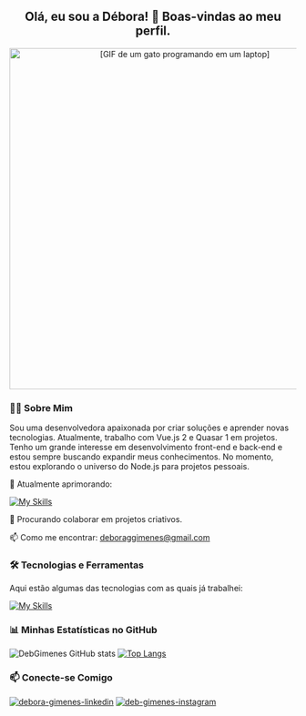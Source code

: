 <h2 align="center"> Olá, eu sou a Débora! 👋 Boas-vindas ao meu perfil. </h2>
<p align="center">
  <img src="https://media4.giphy.com/media/v1.Y2lkPTc5MGI3NjExdDhtcXY2dzJqdzVjbWNxaDN2YTRyaTU4cDJlaDVqdnExaGJnZzl6eSZlcD12MV9pbnRlcm5hbF9naWZfYnlfaWQmY3Q9Zw/lP8ezu4iNVmZYOZn3j/giphy.gif" width="600" alt="[GIF de um gato programando em um laptop]">
</p>

<h3>👩‍💻 Sobre Mim</h3>

<p>Sou uma desenvolvedora apaixonada por criar soluções e aprender novas tecnologias. Atualmente, trabalho com Vue.js 2 e Quasar 1 em projetos. Tenho um grande interesse em desenvolvimento front-end e back-end e estou sempre buscando expandir meus conhecimentos. No momento, estou explorando o universo do Node.js para projetos pessoais.</p>

🌱 Atualmente aprimorando:

[![My Skills](https://skillicons.dev/icons?i=cs,nodejs)](https://skillicons.dev)

💼 Procurando colaborar em projetos criativos.

📫 Como me encontrar: deboraggimenes@gmail.com

<h3>🛠️ Tecnologias e Ferramentas</h3>

<p>Aqui estão algumas das tecnologias com as quais já trabalhei:</p>

[![My Skills](https://skillicons.dev/icons?i=js,ts,html,css,vue,yarn,cs,mongodb,netlify,nodejs,pinia,postgres,postman,figma,git,gitlab,godot,github,blender,sketchup,unity)](https://skillicons.dev)

<h3>📊 Minhas Estatísticas no GitHub</h3>

![DebGimenes GitHub stats](https://github-readme-stats.vercel.app/api?username=DebGimenes&show_icons=true&theme=nightowl)
[![Top Langs](https://github-readme-stats.vercel.app/api/top-langs/?username=DebGimenes&layout=donut&theme=nightowl)](https://github.com/DebGimenes/github-readme-stats)

<h3>📫 Conecte-se Comigo</h3>
<p align="left">
  <a href="https://www.google.com/search?q=https://linkedin.com/in/deboragimenes" target="blank"><img align="center" src="https://img.shields.io/badge/LinkedIn-0A66C2?style=for-the-badge&logo=linkedin&logoColor=white" alt="debora-gimenes-linkedin"/></a>
  <a href="https://www.google.com/search?q=https://instagram.com/deb.gimenes" target="blank"><img align="center" src="https://img.shields.io/badge/Instagram-E4405F?style=for-the-badge&logo=instagram&logoColor=white" alt="deb-gimenes-instagram"/></a>
</p>
